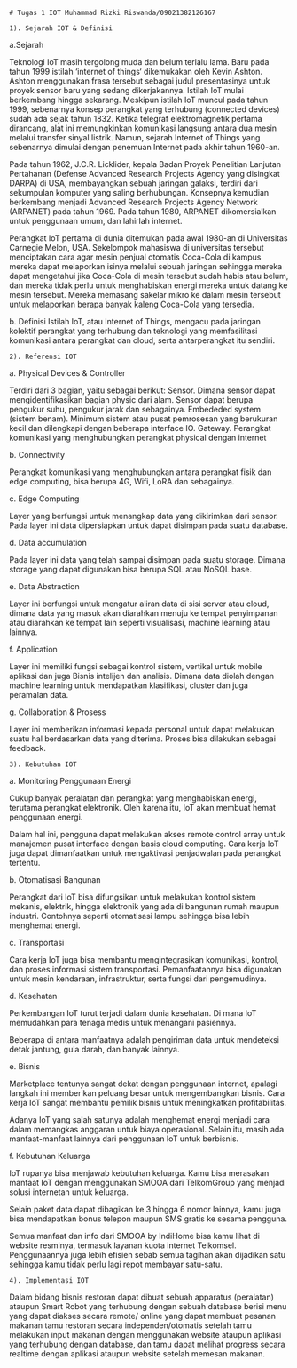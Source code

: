 	# Tugas 1 IOT Muhammad Rizki Riswanda/09021382126167
 
	1). Sejarah IOT & Definisi

a.Sejarah

Teknologi IoT masih tergolong muda dan belum terlalu lama. Baru pada tahun 1999 istilah ‘internet of things‘ dikemukakan oleh Kevin Ashton. Ashton menggunakan frasa tersebut sebagai judul presentasinya untuk proyek sensor baru yang sedang dikerjakannya. Istilah IoT mulai berkembang hingga sekarang.
Meskipun istilah IoT muncul pada tahun 1999, sebenarnya konsep perangkat yang terhubung (connected devices) sudah ada sejak tahun 1832. Ketika telegraf elektromagnetik pertama dirancang, alat ini memungkinkan komunikasi langsung antara dua mesin melalui transfer sinyal listrik. Namun, sejarah Internet of Things yang sebenarnya dimulai dengan penemuan Internet pada akhir tahun 1960-an.

Pada tahun 1962, J.C.R. Licklider, kepala Badan Proyek Penelitian Lanjutan Pertahanan (Defense Advanced Research Projects Agency yang disingkat DARPA) di USA, membayangkan sebuah jaringan galaksi, terdiri dari sekumpulan komputer yang saling berhubungan. Konsepnya kemudian berkembang menjadi Advanced Research Projects Agency Network (ARPANET) pada tahun 1969. Pada tahun 1980, ARPANET dikomersialkan untuk penggunaan umum, dan lahirlah internet.

Perangkat IoT pertama di dunia ditemukan pada awal 1980-an di Universitas Carnegie Melon, USA. Sekelompok mahasiswa di universitas tersebut menciptakan cara agar mesin penjual otomatis Coca-Cola di kampus mereka dapat melaporkan isinya melalui sebuah jaringan sehingga mereka dapat mengetahui jika Coca-Cola di mesin tersebut sudah habis atau belum, dan mereka tidak perlu untuk menghabiskan energi mereka untuk datang ke mesin tersebut. Mereka memasang sakelar mikro ke dalam mesin tersebut untuk melaporkan berapa banyak kaleng Coca-Cola yang tersedia.

b. Definisi
Istilah IoT, atau Internet of Things, mengacu pada jaringan kolektif perangkat yang terhubung dan teknologi yang memfasilitasi komunikasi antara perangkat dan cloud, serta antarperangkat itu sendiri.

	2). Referensi IOT

a. Physical Devices & Controller

Terdiri dari 3 bagian, yaitu sebagai berikut:
Sensor. Dimana sensor dapat mengidentifikasikan bagian physic dari alam. Sensor dapat berupa pengukur suhu, pengukur jarak dan sebagainya.
Embededed system (sistem benam). Minimum sistem atau pusat pemrosesan yang berukuran kecil dan dilengkapi dengan beberapa interface IO.
Gateway. Perangkat komunikasi yang menghubungkan perangkat physical dengan internet

b. Connectivity

Perangkat komunikasi yang menghubungkan antara perangkat fisik dan edge computing, bisa berupa 4G, Wifi, LoRA dan sebagainya.

c. Edge Computing

Layer yang berfungsi untuk menangkap data yang dikirimkan dari sensor. Pada layer ini data dipersiapkan untuk dapat disimpan pada suatu database.

d. Data accumulation

Pada layer ini data yang telah sampai disimpan pada suatu storage. Dimana storage yang dapat digunakan bisa berupa SQL atau NoSQL base.

e. Data Abstraction

Layer ini berfungsi untuk mengatur aliran data di sisi server atau cloud, dimana data yang masuk akan diarahkan menuju ke tempat penyimpanan atau diarahkan ke tempat lain seperti visualisasi, machine learning atau lainnya.

f. Application

Layer ini memiliki fungsi sebagai kontrol sistem, vertikal untuk mobile aplikasi dan juga Bisnis intelijen dan analisis. Dimana data diolah dengan machine learning untuk mendapatkan klasifikasi, cluster dan juga peramalan data.

g. Collaboration & Prosess

Layer ini memberikan informasi kepada personal untuk dapat melakukan suatu hal berdasarkan data yang diterima. Proses bisa dilakukan sebagai feedback.

	3). Kebutuhan IOT

a. Monitoring Penggunaan Energi

Cukup banyak peralatan dan perangkat yang menghabiskan energi, terutama perangkat elektronik. Oleh karena itu, IoT akan membuat hemat penggunaan energi.

Dalam hal ini, pengguna dapat melakukan akses remote control array untuk manajemen pusat interface dengan basis cloud computing. Cara kerja IoT juga dapat dimanfaatkan untuk mengaktivasi penjadwalan pada perangkat tertentu.

b. Otomatisasi Bangunan

Perangkat dari IoT bisa difungsikan untuk melakukan kontrol sistem mekanis, elektrik, hingga elektronik yang ada di bangunan rumah maupun industri. Contohnya seperti otomatisasi lampu sehingga bisa lebih menghemat energi.

c. Transportasi

Cara kerja IoT juga bisa membantu mengintegrasikan komunikasi, kontrol, dan proses informasi sistem transportasi. Pemanfaatannya bisa digunakan untuk mesin kendaraan, infrastruktur, serta fungsi dari pengemudinya.

d. Kesehatan

Perkembangan IoT turut terjadi dalam dunia kesehatan. Di mana IoT memudahkan para tenaga medis untuk menangani pasiennya.

Beberapa di antara manfaatnya adalah pengiriman data untuk mendeteksi detak jantung, gula darah, dan banyak lainnya.

e. Bisnis

Marketplace tentunya sangat dekat dengan penggunaan internet, apalagi langkah ini memberikan peluang besar untuk mengembangkan bisnis. Cara kerja IoT sangat membantu pemilik bisnis untuk meningkatkan profitabilitas.

Adanya IoT yang salah satunya adalah menghemat energi menjadi cara dalam memangkas anggaran untuk biaya operasional. Selain itu, masih ada manfaat-manfaat lainnya dari penggunaan IoT untuk berbisnis.

f. Kebutuhan Keluarga

IoT rupanya bisa menjawab kebutuhan keluarga. Kamu bisa merasakan manfaat IoT dengan menggunakan SMOOA dari TelkomGroup yang menjadi solusi internetan untuk keluarga.

Selain paket data dapat dibagikan ke 3 hingga 6 nomor lainnya, kamu juga bisa mendapatkan bonus telepon maupun SMS gratis ke sesama pengguna.

Semua manfaat dan info dari SMOOA by IndiHome bisa kamu lihat di website resminya, termasuk layanan kuota internet Telkomsel. Penggunaannya juga lebih efisien sebab semua tagihan akan dijadikan satu sehingga kamu tidak perlu lagi repot membayar satu-satu.

	4). Implementasi IOT

Dalam bidang bisnis restoran dapat dibuat sebuah apparatus (peralatan) ataupun Smart Robot yang terhubung dengan sebuah database berisi menu yang dapat diakses secara remote/ online
yang dapat membuat pesanan makanan tamu restoran secara independen/otomatis setelah tamu melakukan input makanan dengan menggunakan website ataupun aplikasi yang terhubung dengan database, dan tamu dapat melihat progress secara realtime dengan aplikasi ataupun website setelah memesan makanan.
